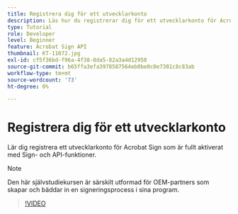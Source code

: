 ```yaml
---
title: Registrera dig för ett utvecklarkonto
description: Läs hur du registrerar dig för ett utvecklarkonto för Acrobat Sign som är fullt aktiverat med Sign- och API-funktioner
type: Tutorial
role: Developer
level: Beginner
feature: Acrobat Sign API
thumbnail: KT-11072.jpg
exl-id: cf5f36bd-f96a-4f38-8da5-82a3a4d12958
source-git-commit: b65ffa3efa3978587564eb0be0c0e7381c8c83ab
workflow-type: tm+mt
source-wordcount: '73'
ht-degree: 0%

---
```


# Registrera dig för ett utvecklarkonto

Lär dig registrera ett utvecklarkonto för Acrobat Sign som är fullt aktiverat med Sign- och API-funktioner.

>[!NOTE]
>
>Den här självstudiekursen är särskilt utformad för OEM-partners som skapar och bäddar in en signeringsprocess i sina program.

>[!VIDEO](https://video.tv.adobe.com/v/347347?hidetitle=true)
